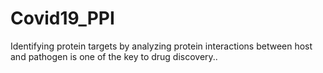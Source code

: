 # Covid19_PPI
Identifying protein targets by analyzing protein interactions between host and pathogen is one of the key to drug discovery..
